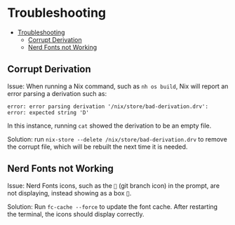 # Troubleshooting

- [Troubleshooting](#troubleshooting)
  - [Corrupt Derivation](#corrupt-derivation)
  - [Nerd Fonts not Working](#nerd-fonts-not-working)

## Corrupt Derivation

Issue: When running a Nix command, such as `nh os build`, Nix will report an
error parsing a derivation such as:

```
error: error parsing derivation '/nix/store/bad-derivation.drv': error: expected string 'D'
```

In this instance, running `cat` showed the derivation to be an empty file.

Solution: run `nix-store --delete /nix/store/bad-derivation.drv` to remove the
corrupt file, which will be rebuilt the next time it is needed.

## Nerd Fonts not Working

Issue: Nerd Fonts icons, such as the `` (git branch icon) in the prompt, are
not displaying, instead showing as a box ▯.

Solution: Run `fc-cache --force` to update the font cache. After restarting the
terminal, the icons should display correctly.
